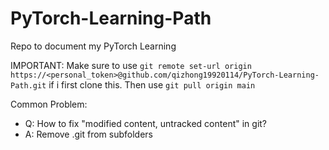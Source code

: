 # PyTorch-Learning-Path
Repo to document my PyTorch Learning


IMPORTANT: Make sure to use `git remote set-url origin https://<personal_token>@github.com/qizhong19920114/PyTorch-Learning-Path.git` if i first clone this. Then use `git pull origin main`


Common Problem: 
- Q: How to fix "modified content, untracked content" in git?
- A: Remove .git from subfolders